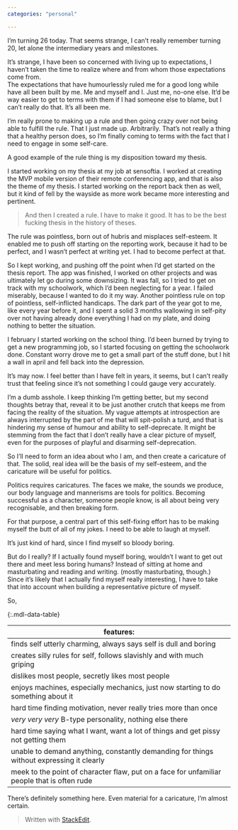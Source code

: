 ```yaml
---
categories: "personal"

---
```


<p>I’m turning 26 today. That seems strange, I can’t really remember turning 20, let alone the intermediary years and milestones.</p>
<p>It’s strange, I have been so concerned with living up to expectations, I haven’t taken the time to realize where and from whom those expectations come from.<br>
The expectations that have humourlessly ruled me for a good long while have all been built by me. Me and myself and I. Just me, no-one else. It’d be way easier to get to terms with them if I had someone else to blame, but I can’t really do that. It’s all been me.</p>
<p>I’m really prone to making up a rule and then going crazy over not being able to fulfill the rule. That I just made up. Arbitrarily. That’s not really a thing that a healthy person does, so I’m finally coming to terms with the fact that I need to engage in some self-care.</p>
<p>A good example of the rule thing is my disposition toward my thesis.</p>
<p>I started working on my thesis at my job at sensoftia. I worked at creating the MVP mobile version of their remote conferencing app, and that is also the theme of my thesis. I started working on the report back then as well, but it kind of fell by the wayside as more work became more interesting and pertinent.</p>
<blockquote>
<p>And then I created a rule. I have to make it good. It has to be the best fucking thesis in the history of theses.</p>
</blockquote>
<p>The rule was pointless, born out of hubris and misplaces self-esteem. It enabled me to push off starting on the reporting work, because it had to be perfect, and I wasn’t perfect at writing yet. I had to become perfect at that.</p>
<p>So I kept working, and pushing off the point when I’d get started on the thesis report. The app was finished, I worked on other projects and was ultimately let go during some downsizing. It was fall, so I tried to get on track with my schoolwork, which I’d been neglecting for a year. I failed miserably, because I wanted to do it my way. Another pointless rule on top of pointless, self-inflicted handicaps.  The dark part of the year got to me, like every year before it, and I spent a solid 3 months wallowing in self-pity over not having already done everything I had on my plate, and doing nothing to better the situation.</p>
<p>I february I started working on the school thing. I’d been burned by trying to get a new programming job, so I started focusing on getting the schoolwork done. Constant worry drove me to get a small part of the stuff done, but I hit a wall in april and fell back into the depression.</p>
<p>It’s may now. I feel better than I have felt in years, it seems, but I can’t really trust that feeling since it’s not something I could gauge very accurately.</p>
<p>I’m a dumb asshole. I keep thinking I’m getting better, but my second thoughts betray that, reveal it to be just another crutch that keeps me from facing the reality of the situation. My vague attempts at introspection are always interrupted by the part of me that will spit-polish a turd, and that is hindering my sense of humour and ability to self-deprecate. It might be stemming from the fact that I don’t really have a clear picture of myself, even for the purposes of playful and disarming self-deprecation.</p>
<p>So I’ll need to form an idea about who I am, and then create a caricature of that. The solid, real idea will be the basis of my self-esteem, and the caricature will be useful for politics.</p>
<p>Politics requires caricatures. The faces we make, the sounds we produce, our body language and mannerisms are tools for politics. Becoming successful as a character, someone people know, is all about being very recognisable, and then breaking form.</p>
<p>For that purpose, a central part of this self-fixing effort has to be making myself the butt of all of my jokes. I need to be able to laugh at myself.</p>
<p>It’s just kind of hard, since I find myself so bloody boring.</p>
<p>But do I really? If I actually found myself boring, wouldn’t I want to get out there and meet less boring humans? Instead of sitting at home and masturbating and reading and writing. (mostly masturbating, though.)<br>
Since it’s likely that I actually find myself really interesting, I have to take that into account when building a representative picture of myself.</p>
<p>So,</p>
<p>{:.mdl-data-table}</p>

<table>
<thead>
<tr>
<th>features:</th>
</tr>
</thead>
<tbody>
<tr>
<td>finds self utterly charming, always says self is dull and boring</td>
</tr>
<tr>
<td>creates silly rules for self, follows slavishly and with much griping</td>
</tr>
<tr>
<td>dislikes most people, secretly likes most people</td>
</tr>
<tr>
<td>enjoys machines, especially mechanics, just now starting to do something about it</td>
</tr>
<tr>
<td>hard time finding motivation, never really tries more than once</td>
</tr>
<tr>
<td><em>very very very</em> B-type personality, nothing else there</td>
</tr>
<tr>
<td>hard time saying what I want, want a lot of things and get pissy not getting them</td>
</tr>
<tr>
<td>unable to demand anything, constantly demanding for things without expressing it clearly</td>
</tr>
<tr>
<td>meek to the point of character flaw, put on a face for unfamiliar people that is often rude</td>
</tr>
</tbody>
</table><p>There’s definitely something here. Even material for a caricature, I’m almost certain.</p>
<blockquote>
<p>Written with <a href="https://stackedit.io/">StackEdit</a>.</p>
</blockquote>

